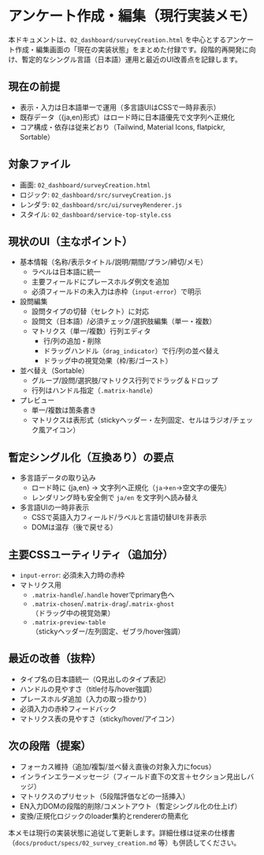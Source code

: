 # アンケート作成・編集（現行実装メモ）

本ドキュメントは、`02_dashboard/surveyCreation.html` を中心とするアンケート作成・編集画面の「現在の実装状態」をまとめた付録です。段階的再開発に向け、暫定的なシングル言語（日本語）運用と最近のUI改善点を記録します。

## 現在の前提
- 表示・入力は日本語単一で運用（多言語UIはCSSで一時非表示）
- 既存データ（{ja,en}形式）はロード時に日本語優先で文字列へ正規化
- コア構成・依存は従来どおり（Tailwind, Material Icons, flatpickr, Sortable）

## 対象ファイル
- 画面: `02_dashboard/surveyCreation.html`
- ロジック: `02_dashboard/src/surveyCreation.js`
- レンダラ: `02_dashboard/src/ui/surveyRenderer.js`
- スタイル: `02_dashboard/service-top-style.css`

## 現状のUI（主なポイント）
- 基本情報（名称/表示タイトル/説明/期間/プラン/締切/メモ）
  - ラベルは日本語に統一
  - 主要フィールドにプレースホルダ例文を追加
  - 必須フィールドの未入力は赤枠（`input-error`）で明示
- 設問編集
  - 設問タイプの切替（セレクト）に対応
  - 設問文（日本語）/必須チェック/選択肢編集（単一・複数）
  - マトリクス（単一/複数）行列エディタ
    - 行/列の追加・削除
    - ドラッグハンドル（`drag_indicator`）で行/列の並べ替え
    - ドラッグ中の視覚効果（枠/影/ゴースト）
- 並べ替え（Sortable）
  - グループ/設問/選択肢/マトリクス行列でドラッグ＆ドロップ
  - 行列はハンドル指定（`.matrix-handle`）
- プレビュー
  - 単一/複数は箇条書き
  - マトリクスは表形式（stickyヘッダー・左列固定、セルはラジオ/チェック風アイコン）

## 暫定シングル化（互換あり）の要点
- 多言語データの取り込み
  - ロード時に {ja,en} → 文字列へ正規化（`ja`→`en`→空文字の優先）
  - レンダリング時も安全側で `ja/en` を文字列へ読み替え
- 多言語UIの一時非表示
  - CSSで英語入力フィールド/ラベルと言語切替UIを非表示
  - DOMは温存（後で戻せる）

## 主要CSSユーティリティ（追加分）
- `input-error`: 必須未入力時の赤枠
- マトリクス用
  - `.matrix-handle`/`.handle` hoverでprimary色へ
  - `.matrix-chosen`/`.matrix-drag`/`.matrix-ghost`（ドラッグ中の視覚効果）
  - `.matrix-preview-table`（stickyヘッダー/左列固定、ゼブラ/hover強調）

## 最近の改善（抜粋）
- タイプ名の日本語統一（Q見出しのタイプ表記）
- ハンドルの見やすさ（title付与/hover強調）
- プレースホルダ追加（入力の取っ掛かり）
- 必須入力の赤枠フィードバック
- マトリクス表の見やすさ（sticky/hover/アイコン）

## 次の段階（提案）
- フォーカス維持（追加/複製/並べ替え直後の対象入力にfocus）
- インラインエラーメッセージ（フィールド直下の文言＋セクション見出しバッジ）
- マトリクスのプリセット（5段階評価などの一括挿入）
- EN入力DOMの段階的削除/コメントアウト（暫定シングル化の仕上げ）
- 変換/正規化ロジックのloader集約とrendererの簡素化

本メモは現行の実装状態に追従して更新します。詳細仕様は従来の仕様書（`docs/product/specs/02_survey_creation.md` 等）も併読してください。

